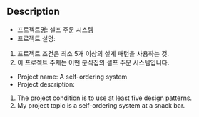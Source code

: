 ## Description

* 프로젝트명: 셀프 주문 시스템
* 프로젝트 설명:
1. 프로젝트 조건은 최소 5개 이상의 설계 패턴을 사용하는 것.
2. 이 프로젝트 주제는 어떤 분식집의 셀프 주문 시스템입니다.


* Project name: A self-ordering system
* Project description:
1. The project condition is to use at least five design patterns.
2. My project topic is a self-ordering system at a snack bar.